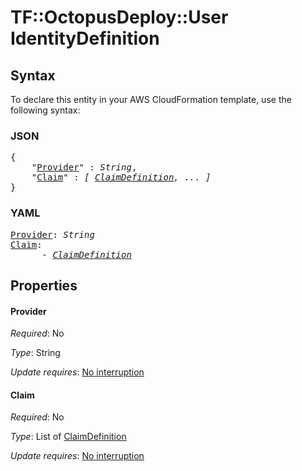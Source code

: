 # TF::OctopusDeploy::User IdentityDefinition

## Syntax

To declare this entity in your AWS CloudFormation template, use the following syntax:

### JSON

<pre>
{
    "<a href="#provider" title="Provider">Provider</a>" : <i>String</i>,
    "<a href="#claim" title="Claim">Claim</a>" : <i>[ <a href="claimdefinition.md">ClaimDefinition</a>, ... ]</i>
}
</pre>

### YAML

<pre>
<a href="#provider" title="Provider">Provider</a>: <i>String</i>
<a href="#claim" title="Claim">Claim</a>: <i>
      - <a href="claimdefinition.md">ClaimDefinition</a></i>
</pre>

## Properties

#### Provider

_Required_: No

_Type_: String

_Update requires_: [No interruption](https://docs.aws.amazon.com/AWSCloudFormation/latest/UserGuide/using-cfn-updating-stacks-update-behaviors.html#update-no-interrupt)

#### Claim

_Required_: No

_Type_: List of <a href="claimdefinition.md">ClaimDefinition</a>

_Update requires_: [No interruption](https://docs.aws.amazon.com/AWSCloudFormation/latest/UserGuide/using-cfn-updating-stacks-update-behaviors.html#update-no-interrupt)

